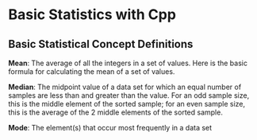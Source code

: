 # Basic Statistics with Cpp

## Basic Statistical Concept Definitions

**Mean**: The average of all the integers in a set of values. Here is the basic formula for calculating the mean of a set of values. 

**Median**: The midpoint value of a data set for which an equal number of samples are less than and greater than the value. For an odd sample size, this is the middle element of the sorted sample; for an even sample size, this is the average of the 2 middle elements of the sorted sample.

**Mode**: The element(s) that occur most frequently in a data set
